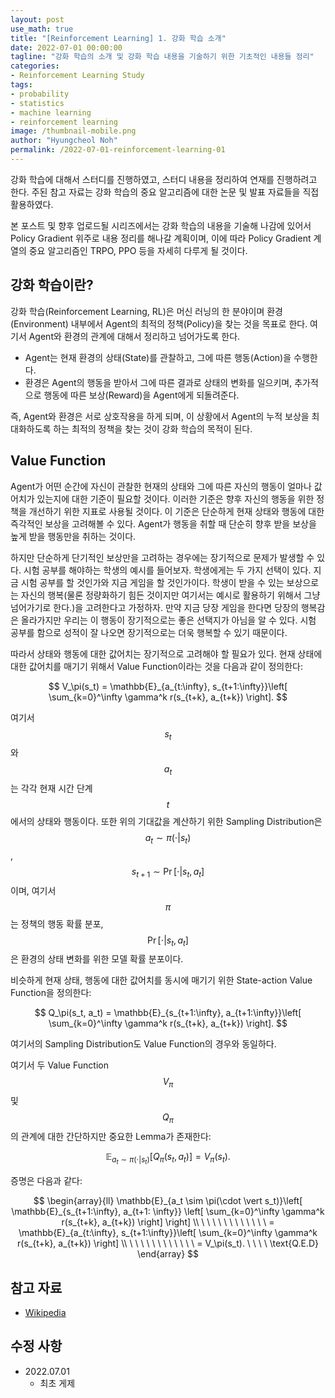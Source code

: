 ```yaml
---
layout: post
use_math: true
title: "[Reinforcement Learning] 1. 강화 학습 소개"
date: 2022-07-01 00:00:00
tagline: "강화 학습의 소개 및 강화 학습 내용을 기술하기 위한 기초적인 내용들 정리"
categories:
- Reinforcement Learning Study
tags:
- probability
- statistics
- machine learning
- reinforcement learning
image: /thumbnail-mobile.png
author: "Hyungcheol Noh"
permalink: /2022-07-01-reinforcement-learning-01
---
```


강화 학습에 대해서 스터디를 진행하였고, 스터디 내용을 정리하여 연재를 진행하려고 한다. 주된 참고 자료는 강화 학습의 중요 알고리즘에 대한 논문 및 발표 자료들을 직접 활용하였다.

본 포스트 및 향후 업로드될 시리즈에서는 강화 학습의 내용을 기술해 나감에 있어서 Policy Gradient 위주로 내용 정리를 해나갈 계획이며, 이에 따라 Policy Gradient 계열의 중요 알고리즘인 TRPO, PPO 등을 자세히 다루게 될 것이다.

## 강화 학습이란?
강화 학습(Reinforcement Learning, RL)은 머신 러닝의 한 분야이며 환경(Environment) 내부에서 Agent의 최적의 정책(Policy)을 찾는 것을 목표로 한다. 여기서 Agent와 환경의 관계에 대해서 정리하고 넘어가도록 한다.
- Agent는 현재 환경의 상태(State)를 관찰하고, 그에 따른 행동(Action)을 수행한다.
- 환경은 Agent의 행동을 받아서 그에 따른 결과로 상태의 변화를 일으키며, 추가적으로 행동에 따른 보상(Reward)을 Agent에게 되돌려준다.

즉, Agent와 환경은 서로 상호작용을 하게 되며, 이 상황에서 Agent의 누적 보상을 최대화하도록 하는 최적의 정책을 찾는 것이 강화 학습의 목적이 된다.

## Value Function
Agent가 어떤 순간에 자신이 관찰한 현재의 상태와 그에 따른 자신의 행동이 얼마나 값어치가 있는지에 대한 기준이 필요할 것이다. 이러한 기준은 향후 자신의 행동을 위한 정책을 개선하기 위한 지표로 사용될 것이다. 이 기준은 단순하게 현재 상태와 행동에 대한 즉각적인 보상을 고려해볼 수 있다. Agent가 행동을 취할 때 단순히 향후 받을 보상을 높게 받을 행동만을 취하는 것이다.

하지만 단순하게 단기적인 보상만을 고려하는 경우에는 장기적으로 문제가 발생할 수 있다. 시험 공부를 해야하는 학생의 예시를 들어보자. 학생에게는 두 가지 선택이 있다. 지금 시험 공부를 할 것인가와 지금 게임을 할 것인가이다. 학생이 받을 수 있는 보상으로는 자신의 행복(물론 정량화하기 힘든 것이지만 여기서는 예시로 활용하기 위해서 그냥 넘어가기로 한다.)을 고려한다고 가정하자. 만약 지금 당장 게임을 한다면 당장의 행복감은 올라가지만 우리는 이 행동이 장기적으로는 좋은 선택지가 아님을 알 수 있다. 시험 공부를 함으로 성적이 잘 나오면 장기적으로는 더욱 행복할 수 있기 때문이다.

따라서 상태와 행동에 대한 값어치는 장기적으로 고려해야 할 필요가 있다. 현재 상태에 대한 값어치를 매기기 위해서 Value Function이라는 것을 다음과 같이 정의한다:

$$
V_\pi(s_t) = \mathbb{E}_{a_{t:\infty}, s_{t+1:\infty}}\left[ \sum_{k=0}^\infty \gamma^k r(s_{t+k}, a_{t+k}) \right].
$$

여기서 $$s_t$$와 $$a_t$$는 각각 현재 시간 단계 $$t$$에서의 상태와 행동이다. 또한 위의 기대값을 계산하기 위한 Sampling Distribution은 $$a_t \sim \pi(\cdot \vert s_t)$$, $$s_{t+1} \sim \Pr[\cdot \vert s_t, a_t]$$이며, 여기서 $$\pi$$는 정책의 행동 확률 분포, $$\Pr[\cdot \vert s_t, a_t]$$은 환경의 상태 변화를 위한 모델 확률 분포이다.

비슷하게 현재 상태, 행동에 대한 값어치를 동시에 매기기 위한 State-action Value Function을 정의한다:

$$
Q_\pi(s_t, a_t) = \mathbb{E}_{s_{t+1:\infty}, a_{t+1:\infty}}\left[ \sum_{k=0}^\infty \gamma^k r(s_{t+k}, a_{t+k}) \right].
$$

여기서의 Sampling Distribution도 Value Function의 경우와 동일하다.

여기서 두 Value Function $$V_\pi$$ 및 $$Q_{\pi}$$의 관계에 대한 간단하지만 중요한 Lemma가 존재한다:

$$
\mathbb{E}_{a_t \sim \pi(\cdot \vert s_t)}\left[ Q_{\pi}(s_t, a_t) \right] = V_{\pi}(s_t).
$$

증명은 다음과 같다:

$$
\begin{array}{ll}
\mathbb{E}_{a_t \sim \pi(\cdot \vert s_t)}\left[ \mathbb{E}_{s_{t+1:\infty}, a_{t+1:
\infty}} \left[ \sum_{k=0}^\infty \gamma^k r(s_{t+k}, a_{t+k}) \right] \right] \\
\ \ \ \  \ \ \ \  \ \ \ \ = \mathbb{E}_{a_{t:\infty}, s_{t+1:\infty}}\left[ \sum_{k=0}^\infty \gamma^k r(s_{t+k}, a_{t+k}) \right] \\
\ \ \ \  \ \ \ \  \ \ \ \ = V_\pi(s_t). \ \ \ \ \text{Q.E.D}
\end{array}
$$

## 참고 자료
- [Wikipedia](https://en.wikipedia.org/wiki/Reinforcement_learning)

## 수정 사항
- 2022.07.01
    - 최초 게제